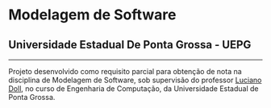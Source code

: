 <h1>Modelagem de Software</h1>
<h2>Universidade Estadual De Ponta Grossa - UEPG</h1>
<hr>
<p>
	Projeto desenvolvido como requisito parcial para obtenção de nota na 
	disciplina de Modelagem de Software, 
	sob supervisão do professor
	<a href="http://professordoll.com.br/">Luciano Doll</a>, no 
curso de Engenharia de Computação, 
	da Universidade Estadual de Ponta Grossa. 	
</p>
